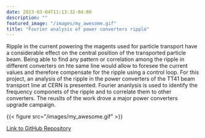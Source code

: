 ```yaml
---
date: 2023-03-04T11:13:32-04:00
description: ""
featured_image: "/images/my_awesome.gif"
title: "Fourier analysis of power converters ripple"
---
```


Ripple in the current powering the magents used for particle transport have a considerable effect on the central position of the transported particle beam.
Being able to find any pattern or correlation among the ripple in different converters on hte same line would allow to foresee the current values and therefore compensate for the ripple using a control loop. 
For this project, an analysis of the ripple in the power converters of the TT41 beam transport line at CERN is presented. Fourier ananlysis is used to identify the frequency componets of the ripple and to correlate them to other converters. The reuslts of the work drove a major power converters upgrade campaign. 


{{< figure src="/images/my_awesome.gif" >}}

[Link to GitHub Repository](https://github.com/vitben)